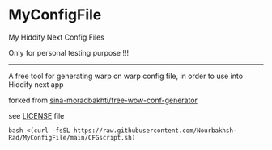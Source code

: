 # MyConfigFile
My Hiddify Next Config Files

Only for personal testing purpose !!!

----------------------------------------------------------------------------------------
A free tool for generating warp on warp config file, in order to use into Hiddify next app

forked from [sina-moradbakhti/free-wow-conf-generator](https://github.com/sina-moradbakhti/free-wow-conf-generator)

see [LICENSE](https://github.com/Nourbakhsh-Rad/MyConfigFile/blob/main/LICENSE) file


```
bash <(curl -fsSL https://raw.githubusercontent.com/Nourbakhsh-Rad/MyConfigFile/main/CFGscript.sh)
```
